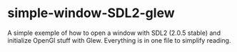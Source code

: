 # simple-window-SDL2-glew
A simple exemple of how to open a window with SDL2 (2.0.5 stable) and initialize OpenGl stuff with Glew. Everything is in one file to simplify reading.
